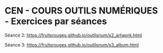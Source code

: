 # CEN - COURS OUTILS NUMÉRIQUES - Exercices par séances

Séance 2: https://fruitsrouges.github.io/outilsnum/s2_artwork.html

Séance 3: https://fruitsrouges.github.io/outilsnum/s3_album.html

